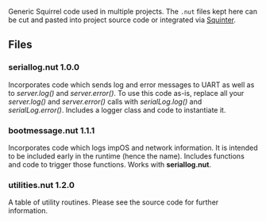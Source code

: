 Generic Squirrel code used in multiple projects. The `.nut` files kept here can be cut and pasted into project source code or integrated via [Squinter](https://smittytone.github.io/squinter/version2/index.html).

## Files ##

### seriallog.nut 1.0.0 ###

Incorporates code which sends log and error messages to UART as well as to *server.log()* and *server.error()*. To use this code as-is, replace all your *server.log()* and *server.error()* calls with *serialLog.log()* and *serialLog.error()*. Includes a logger class and code to instantiate it.

### bootmessage.nut 1.1.1 ###

Incorporates code which logs impOS and network information. It is intended to be included early in the runtime (hence the name). Includes functions and code to trigger those functions. Works with **seriallog.nut**.

### utilities.nut 1.2.0 ###

A table of utility routines.  Please see the source code for further information.
